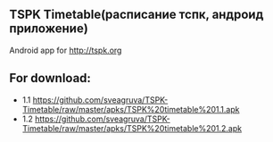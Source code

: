 ## TSPK Timetable(расписание тспк, андроид приложение)
Android app for http://tspk.org

## For download:
 * 1.1 https://github.com/sveagruva/TSPK-Timetable/raw/master/apks/TSPK%20timetable%201.1.apk
 * 1.2 https://github.com/sveagruva/TSPK-Timetable/raw/master/apks/TSPK%20timetable%201.2.apk
